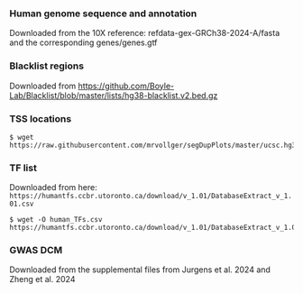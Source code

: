 ### Human genome sequence and annotation
Downloaded from the 10X reference: refdata-gex-GRCh38-2024-A/fasta and the corresponding genes/genes.gtf

### Blacklist regions
Downloaded from https://github.com/Boyle-Lab/Blacklist/blob/master/lists/hg38-blacklist.v2.bed.gz

### TSS locations
```
$ wget https://raw.githubusercontent.com/mrvollger/segDupPlots/master/ucsc.hg38.gene.locations.bed
```

### TF list
Downloaded from here: `https://humantfs.ccbr.utoronto.ca/download/v_1.01/DatabaseExtract_v_1.01.csv`
```
$ wget -O human_TFs.csv https://humantfs.ccbr.utoronto.ca/download/v_1.01/DatabaseExtract_v_1.01.csv
```

### GWAS DCM 
Downloaded from the supplemental files from Jurgens et al. 2024 and Zheng et al. 2024
